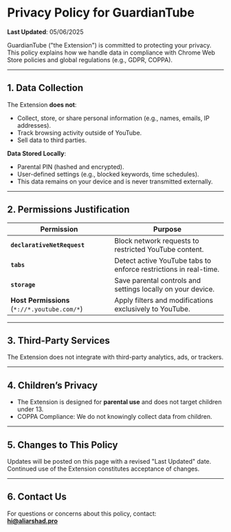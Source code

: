 # Privacy Policy for GuardianTube
**Last Updated**: 05/06/2025

GuardianTube ("the Extension") is committed to protecting your privacy. This policy explains how we handle data in compliance with Chrome Web Store policies and global regulations (e.g., GDPR, COPPA).

---

## 1. **Data Collection**
The Extension **does not**:
- Collect, store, or share personal information (e.g., names, emails, IP addresses).
- Track browsing activity outside of YouTube.
- Sell data to third parties.

**Data Stored Locally**:
- Parental PIN (hashed and encrypted).
- User-defined settings (e.g., blocked keywords, time schedules).
- This data remains on your device and is never transmitted externally.

---

## 2. **Permissions Justification**
| Permission | Purpose |  
|------------|---------|  
| **`declarativeNetRequest`** | Block network requests to restricted YouTube content. |  
| **`tabs`** | Detect active YouTube tabs to enforce restrictions in real-time. |  
| **`storage`** | Save parental controls and settings locally on your device. |  
| **Host Permissions** (`*://*.youtube.com/*`) | Apply filters and modifications exclusively to YouTube. |  

---

## 3. **Third-Party Services**
The Extension does not integrate with third-party analytics, ads, or trackers.

---

## 4. **Children’s Privacy**
- The Extension is designed for **parental use** and does not target children under 13.
- COPPA Compliance: We do not knowingly collect data from children.

---

## 5. **Changes to This Policy**
Updates will be posted on this page with a revised "Last Updated" date. Continued use of the Extension constitutes acceptance of changes.

---

## 6. **Contact Us**
For questions or concerns about this policy, contact:  
**hi@aliarshad.pro**